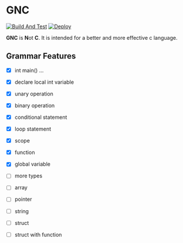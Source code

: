 # GNC

[![Build And Test](https://github.com/PAN-Ziyue/GNC/workflows/CI/badge.svg?event=push)](https://github.com/PAN-Ziyue/GNC/actions?workflow=CI)
[![Deploy](https://github.com/PAN-Ziyue/GNC/workflows/Deploy%20CD/badge.svg?event=push)](https://github.com/PAN-Ziyue/GNC/actions?workflow=Deploy%20CD)


**GNC** is **N**ot **C**. It is intended for a better and more effective c language.

## Grammar Features

- [x] int main() ...
- [x] declare local int variable
- [x] unary operation  
- [x] binary operation
- [x] conditional statement
- [x] loop statement
- [x] scope 
- [x] function
- [x] global variable
- [ ] more types
- [ ] array
- [ ] pointer
- [ ] string
- [ ] struct
- [ ] struct with function



